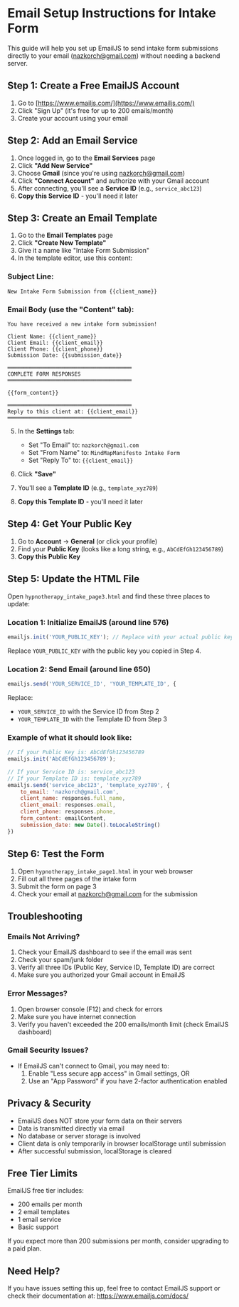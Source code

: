 # Email Setup Instructions for Intake Form

This guide will help you set up EmailJS to send intake form submissions directly to your email (nazkorch@gmail.com) without needing a backend server.

## Step 1: Create a Free EmailJS Account

1. Go to [https://www.emailjs.com/](https://www.emailjs.com/)
2. Click "Sign Up" (it's free for up to 200 emails/month)
3. Create your account using your email

## Step 2: Add an Email Service

1. Once logged in, go to the **Email Services** page
2. Click **"Add New Service"**
3. Choose **Gmail** (since you're using nazkorch@gmail.com)
4. Click **"Connect Account"** and authorize with your Gmail account
5. After connecting, you'll see a **Service ID** (e.g., `service_abc123`)
6. **Copy this Service ID** - you'll need it later

## Step 3: Create an Email Template

1. Go to the **Email Templates** page
2. Click **"Create New Template"**
3. Give it a name like "Intake Form Submission"
4. In the template editor, use this content:

### Subject Line:
```
New Intake Form Submission from {{client_name}}
```

### Email Body (use the "Content" tab):
```
You have received a new intake form submission!

Client Name: {{client_name}}
Client Email: {{client_email}}
Client Phone: {{client_phone}}
Submission Date: {{submission_date}}

═══════════════════════════════════════
COMPLETE FORM RESPONSES
═══════════════════════════════════════

{{form_content}}

═══════════════════════════════════════
Reply to this client at: {{client_email}}
═══════════════════════════════════════
```

5. In the **Settings** tab:
   - Set "To Email" to: `nazkorch@gmail.com`
   - Set "From Name" to: `MindMapManifesto Intake Form`
   - Set "Reply To" to: `{{client_email}}`

6. Click **"Save"**
7. You'll see a **Template ID** (e.g., `template_xyz789`)
8. **Copy this Template ID** - you'll need it later

## Step 4: Get Your Public Key

1. Go to **Account** → **General** (or click your profile)
2. Find your **Public Key** (looks like a long string, e.g., `AbCdEfGh123456789`)
3. **Copy this Public Key**

## Step 5: Update the HTML File

Open `hypnotherapy_intake_page3.html` and find these three places to update:

### Location 1: Initialize EmailJS (around line 576)
```javascript
emailjs.init('YOUR_PUBLIC_KEY'); // Replace with your actual public key
```
Replace `YOUR_PUBLIC_KEY` with the public key you copied in Step 4.

### Location 2: Send Email (around line 650)
```javascript
emailjs.send('YOUR_SERVICE_ID', 'YOUR_TEMPLATE_ID', {
```
Replace:
- `YOUR_SERVICE_ID` with the Service ID from Step 2
- `YOUR_TEMPLATE_ID` with the Template ID from Step 3

### Example of what it should look like:
```javascript
// If your Public Key is: AbCdEfGh123456789
emailjs.init('AbCdEfGh123456789');

// If your Service ID is: service_abc123
// If your Template ID is: template_xyz789
emailjs.send('service_abc123', 'template_xyz789', {
    to_email: 'nazkorch@gmail.com',
    client_name: responses.full_name,
    client_email: responses.email,
    client_phone: responses.phone,
    form_content: emailContent,
    submission_date: new Date().toLocaleString()
})
```

## Step 6: Test the Form

1. Open `hypnotherapy_intake_page1.html` in your web browser
2. Fill out all three pages of the intake form
3. Submit the form on page 3
4. Check your email at nazkorch@gmail.com for the submission

## Troubleshooting

### Emails Not Arriving?
1. Check your EmailJS dashboard to see if the email was sent
2. Check your spam/junk folder
3. Verify all three IDs (Public Key, Service ID, Template ID) are correct
4. Make sure you authorized your Gmail account in EmailJS

### Error Messages?
1. Open browser console (F12) and check for errors
2. Make sure you have internet connection
3. Verify you haven't exceeded the 200 emails/month limit (check EmailJS dashboard)

### Gmail Security Issues?
- If EmailJS can't connect to Gmail, you may need to:
  1. Enable "Less secure app access" in Gmail settings, OR
  2. Use an "App Password" if you have 2-factor authentication enabled

## Privacy & Security

- EmailJS does NOT store your form data on their servers
- Data is transmitted directly via email
- No database or server storage is involved
- Client data is only temporarily in browser localStorage until submission
- After successful submission, localStorage is cleared

## Free Tier Limits

EmailJS free tier includes:
- 200 emails per month
- 2 email templates
- 1 email service
- Basic support

If you expect more than 200 submissions per month, consider upgrading to a paid plan.

## Need Help?

If you have issues setting this up, feel free to contact EmailJS support or check their documentation at:
https://www.emailjs.com/docs/
